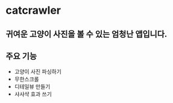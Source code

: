 # catcrawler

## 귀여운 고양이 사진을 볼 수 있는 엄청난 앱입니다.

## 주요 기능
- 고양이 사진 파싱하기
- 무한스크롤
- 디테일뷰 만들기
- 샤샤샥 효과 쓰기
